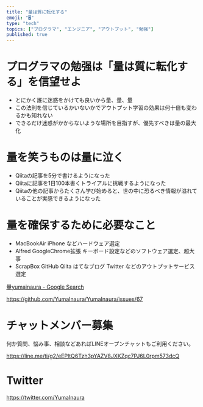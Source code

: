 ```yaml
---
title: "量は質に転化する"
emoji: "🖥"
type: "tech"
topics: ["プログラマ", "エンジニア", "アウトプット", "勉强"]
published: true
---
```


# プログラマの勉强は「量は質に転化する」を信望せよ

- とにかく誰に迷惑をかけても良いから量、量、量
- この法則を信じているかいないかでアウトプット学習の効果は何十倍も変わるかも知れない
- できるだけ迷惑がかからないような場所を目指すが、優先すべきは量の最大化

# 量を笑うものは量に泣く

- Qiitaの記事を5分で書けるようになった
- Qiitaに記事を1日100本書くトライアルに挑戦するようになった
- Qiitaの他の記事からたくさん学び始めると、世の中に恐るべき情報が溢れていることが実感できるようになった

# 量を確保するために必要なこと

- MacBookAir iPhone などハードウェア選定
- Alfred GoogleChrome拡張 キーボード設定などのソフトウェア選定、超大事
- ScrapBox GitHub Qiita はてなブログ Twitter などのアウトプットサービス選定

[量yumainaura - Google Search](https://www.google.com/search?q=%E9%87%8Fyumainaura&oq=%E9%87%8Fyumainaura&aqs=chrome..69i57.2174j0j7&sourceid=chrome&ie=UTF-8)

https://github.com/YumaInaura/YumaInaura/issues/67








<!-- Update From Qiita API -->

# チャットメンバー募集


何か質問、悩み事、相談などあればLINEオープンチャットもご利用ください。

https://line.me/ti/g2/eEPltQ6Tzh3pYAZV8JXKZqc7PJ6L0rpm573dcQ





# Twitter


https://twitter.com/YumaInaura


<!-- Update From Qiita API -->


